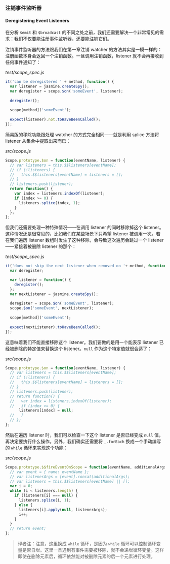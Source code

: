 ### 注销事件监听器
#### Deregistering Event Listeners

在分析 `$emit` 和 `$broadcast` 的不同之处之前，我们还需要解决一个非常常见的需求：我们不仅要能注册事件监听器，还要能注销它们。

注销事件监听器的方法跟我们在第一章注销 watcher 的方法其实是一模一样的：注册函数本身会返回一个注销函数。一旦调用注销函数，listener 就不会再接收到任何事件通知了：

_test/scope_spec.js_

```js
it('can be deregistered ' + method, function() {
  var listener = jasmine.createSpy();
  var deregister = scope.$on('someEvent', listener);
  
  deregister();
  
  scope[method]('someEvent');
  
  expect(listener).not.toHaveBeenCalled();
});
```

简易版的移除功能跟处理 watcher 的方式完全相同——就是利用 splice 方法将 listener 从集合中提取出来而已：

_src/scope.js_

```js
Scope.prototype.$on = function(eventName, listener) {
  // var listeners = this.$$listeners[eventName];
  // if (!listeners) {
  //   this.$$listeners[eventName] = listeners = [];
  // }
  // listeners.push(listener);
  return function() {
    var index = listeners.indexOf(listener);
    if (index >= 0) {
      listeners.splice(index, 1);
    }
  };
};
```

但我们还需要处理一种特殊情况——在调用 listener 的同时移除掉这个 listener。这种情况还是很常见的，比如我们在某些场景下只希望 listener 被调用一次。若在我们遍历 listener 数组时发生了这种移除，会导致这次遍历会跳过一个 listener——紧接着被删除 listener 的那个：

_test/scope_spec.js_

```js
it('does not skip the next listener when removed on '+ method, function() {
  var deregister;

  var listener = function() {
    deregister();
  };
  var nextListener = jasmine.createSpy();
  
  deregister = scope.$on('someEvent', listener);
  scope.$on('someEvent', nextListener);
  
  scope[method]('someEvent');
  
  expect(nextListener).toHaveBeenCalled();
});
```

这意味着我们不能直接移除这个 listener。我们要做的是用一个能表示 listener 已经被删除的特定值来替换这个 listener。`null` 作为这个特定值就很合适了：

_src/scope.js_

```js
Scope.prototype.$on = function(eventName, listener) {
  // var listeners = this.$$listeners[eventName];
  // if (!listeners) {
  //   this.$$listeners[eventName] = listeners = [];
  // }
  // listeners.push(listener);
  // return function() {
  //   var index = listeners.indexOf(listener);
  //   if (index >= 0) {
      listeners[index] = null;
  //   }
  // };
};
```

然后在遍历 listener 时，我们可以检查一下这个 listener 是否已经变成 `null` 值，再决定要执行什么操作。另外，我们确实还需要将 `_.forEach` 换成一个手动编写的 `while` 循环来实现这个功能：

_src/scope.js_

```js
Scope.prototype.$$fireEventOnScope = function(eventName, additionalArgs) {
  // var event = { name: eventName };
  // var listenerArgs = [event].concat(additionalArgs);
  // var listeners = this.$$listeners[eventName] || [];
  var i = 0;
  while (i < listeners.length) {
    if (listeners[i] === null) {
      listeners.splice(i, 1);
    } else {
      listeners[i].apply(null, listenerArgs);
      i++;
    }
  }
  // return event;
};
````

> 译者注：注意，这里换成 `while` 循环，是因为 `while` 循环可以控制循环变量是否自增。这里一旦遇到有事件需要被移除，就不会递增循环变量。这样即使在删除元素后，循环依然能对被删除元素的后一个元素进行处理。